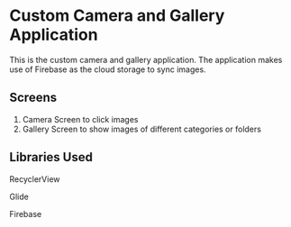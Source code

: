# Custom Camera and Gallery Application

This is the custom camera and gallery application. The application makes use of Firebase as the cloud storage to sync images.

## Screens

1. Camera Screen to click images
2. Gallery Screen to show images of different categories or folders

## Libraries Used

RecyclerView

Glide

Firebase
